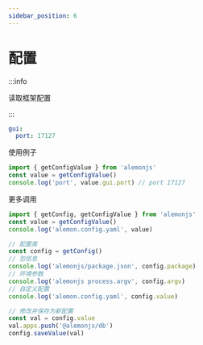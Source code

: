 ```yaml
---
sidebar_position: 6
---
```


# 配置

:::info

读取框架配置

:::

```yaml title="alemon.config.yaml"
gui:
  port: 17127
```

使用例子

```ts title="src/index.ts"
import { getConfigValue } from 'alemonjs'
const value = getConfigValue()
console.log('port', value.gui.port) // port 17127
```

更多调用

```ts title="src/index.ts"
import { getConfig, getConfigValue } from 'alemonjs'
const value = getConfigValue()
console.log('alemon.config.yaml', value)

// 配置类
const config = getConfig()
// 包信息
console.log('alemonjs/package.json', config.package)
// 环境参数
console.log('alemonjs process.argv', config.argv)
// 自定义配置
console.log('alemon.config.yaml', config.value)

// 修改并保存为新配置
const val = config.value
val.apps.push('@alemonjs/db')
config.saveValue(val)
```
